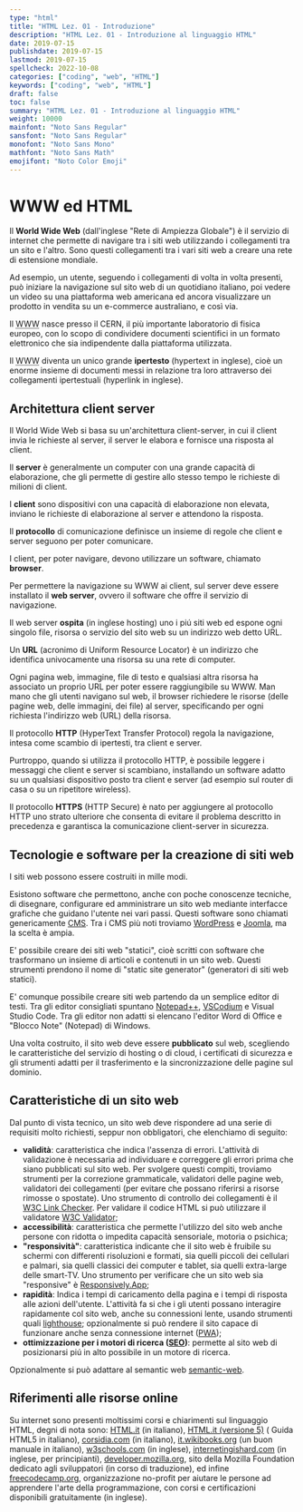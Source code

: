 ```yaml
---
type: "html"
title: "HTML Lez. 01 - Introduzione"
description: "HTML Lez. 01 - Introduzione al linguaggio HTML"
date: 2019-07-15
publishdate: 2019-07-15
lastmod: 2019-07-15
spellcheck: 2022-10-08
categories: ["coding", "web", "HTML"]
keywords: ["coding", "web", "HTML"]
draft: false
toc: false
summary: "HTML Lez. 01 - Introduzione al linguaggio HTML"
weight: 10000
mainfont: "Noto Sans Regular"
sansfont: "Noto Sans Regular"
monofont: "Noto Sans Mono"
mathfont: "Noto Sans Math"
emojifont: "Noto Color Emoji"
---
```


# WWW ed HTML

Il **World Wide Web** (dall'inglese "Rete di Ampiezza Globale") è il servizio di internet che permette di navigare tra i siti web utilizzando i collegamenti tra un sito e l'altro. Sono questi collegamenti tra i vari siti web a creare una rete di estensione mondiale.

Ad esempio, un utente, seguendo i collegamenti di volta in volta presenti, può iniziare la navigazione sul sito web di un quotidiano italiano, poi vedere un video su una piattaforma web americana ed ancora visualizzare un prodotto in vendita su un e-commerce australiano, e così via.

Il <abbr title="World Wide Web">WWW</abbr> nasce presso il CERN, il più importante laboratorio di fisica europeo, con lo scopo di condividere documenti scientifici in un formato elettronico che sia indipendente dalla piattaforma utilizzata.

Il <abbr title="World Wide Web">WWW</abbr> diventa un unico grande **ipertesto** (hypertext in inglese), cioè un enorme insieme di documenti messi in relazione tra loro attraverso dei collegamenti ipertestuali (hyperlink in inglese).

## Architettura client server

Il World Wide Web si basa su un'architettura client-server, in cui il client invia le richieste al server, il server le elabora e fornisce una risposta al client.

Il **server** è generalmente un computer con una grande capacità di elaborazione, che gli permette di gestire allo stesso tempo le richieste di milioni di client.

I **client** sono dispositivi con una capacità di elaborazione non elevata, inviano le richieste di elaborazione al server e attendono la risposta.

Il **protocollo** di comunicazione definisce un insieme di regole che client e server seguono per poter comunicare.

I client, per poter navigare, devono utilizzare un software, chiamato **browser**.

Per permettere la navigazione su WWW ai client, sul server deve essere installato il **web server**, ovvero il software che offre il servizio di navigazione.

Il web server **ospita** (in inglese hosting) uno i piú siti web ed espone ogni singolo file, risorsa o servizio del sito web su un indirizzo web detto URL.

Un **URL** (acronimo di Uniform Resource Locator) è un indirizzo che identifica univocamente una risorsa su una rete di computer.

Ogni pagina web, immagine, file di testo e qualsiasi altra risorsa ha associato un proprio URL per poter essere raggiungibile su WWW. Man mano che gli utenti navigano sul web, il browser richiedere le risorse (delle pagine web, delle immagini, dei file) al server, specificando per ogni richiesta l'indirizzo web (URL) della risorsa.

Il protocollo **HTTP** (HyperText Transfer Protocol) regola la navigazione, intesa come scambio di ipertesti, tra client e server.

Purtroppo, quando si utilizza il protocollo HTTP, è possibile leggere i messaggi che client e server si scambiano, installando un software adatto su un qualsiasi dispositivo posto tra client e server (ad esempio sul router di casa o su un ripetitore wireless).

Il protocollo **HTTPS** (HTTP Secure) è nato per aggiungere al protocollo HTTP uno strato ulteriore che consenta di evitare il problema descritto in precedenza e garantisca la comunicazione client-server in sicurezza.

## Tecnologie e software per la creazione di siti web

I siti web possono essere costruiti in mille modi.

Esistono software che permettono, anche con poche conoscenze tecniche, di disegnare, configurare ed amministrare un sito web mediante interfacce grafiche che guidano l'utente nei vari passi. Questi software sono chiamati genericamente
[CMS](https://it.wikipedia.org/wiki/Content_management_system "Collegamento all'articolo sui CMS su wikipedia.it"). Tra i CMS più noti troviamo
[WordPress](https://wordpress.org/ "Collegamento al sito web di WordPress") e
[Joomla](https://www.joomla.org/ "Collegamento al sito web di Joomla"), ma la scelta è ampia.

E' possibile creare dei siti web "statici", cioè scritti con software che trasformano un insieme di articoli e contenuti in un sito web. Questi strumenti prendono il nome di "static site generator" (generatori di siti web statici).

E' comunque possibile creare siti web partendo da un semplice editor di testi. Tra gli editor consigliati spuntano [Notepad++](https://notepad-plus-plus.org/ "Collegamento all'editor Notepad++"), [VSCodium](https://vscodium.com/ "Collegamento all'editor VSCodium") e Visual Studio Code. Tra gli editor non adatti si elencano l'editor Word di Office e "Blocco Note" (Notepad) di Windows.

Una volta costruito, il sito web deve essere **pubblicato** sul web, scegliendo le caratteristiche del servizio di hosting o di cloud, i certificati di sicurezza e gli strumenti adatti per il trasferimento e la sincronizzazione delle pagine sul dominio.

## Caratteristiche di un sito web

Dal punto di vista tecnico, un sito web deve rispondere ad una serie di requisiti molto richiesti, seppur non obbligatori, che elenchiamo di seguito:

- **validità**: caratteristica che indica l'assenza di errori. L'attività di validazione è necessaria ad individuare e correggere gli errori prima che siano pubblicati sul sito web. Per svolgere questi compiti, troviamo strumenti per la correzione grammaticale, validatori delle pagine web, validatori dei collegamenti (per evitare che possano riferirsi a risorse rimosse o spostate). Uno strumento di controllo dei collegamenti è il [W3C Link Checker](https://validator.w3.org/checklink "Collegamento al validatore dei link"). Per validare il codice HTML si può utilizzare il validatore [W3C Validator](https://validator.w3.org/ "Collegamento al validatore HTML");
- **accessibilità**: caratteristica che permette l'utilizzo del sito web anche persone con ridotta o impedita capacità sensoriale, motoria o psichica;
- **"responsività"**: caratteristica indicante che il sito web è fruibile su schermi con differenti risoluzioni e formati, sia quelli piccoli dei cellulari e palmari, sia quelli classici dei computer e tablet, sia quelli extra-large delle smart-TV. Uno strumento per verificare che un sito web sia "responsive" è [Responsively.App](https://responsively.app/ "App open source per simulare in un'unica schermata la visualizzazione del sito su più dispositivi");
- **rapidità**: Indica i tempi di caricamento della pagina e i tempi di risposta alle azioni dell'utente. L'attività fa si che i gli utenti possano interagire rapidamente col sito web, anche su connessioni lente, usando strumenti quali
  [lighthouse](https://developers.google.com/web/tools/lighthouse/ "Collegamento al sito web di lighthouse");
  opzionalmente si può rendere il sito capace di funzionare anche senza connessione internet
  ([PWA](https://it.m.wikipedia.org/wiki/Progressive_Web_App "Collegamento all'articolo su PWA su wikipedia.it"));
- **ottimizzazione per i motori di ricerca ([SEO](https://it.m.wikipedia.org/wiki/Ottimizzazione_\(motori_di_ricerca\) "Collegamento all'articolo su SEO su wikipedia.it"))**: permette al sito web di posizionarsi piú in alto possibile in un motore di ricerca.

Opzionalmente si può adattare al semantic web [semantic-web](https://it.m.wikipedia.org/wiki/Web_semantico "Collegamento all'articolo sul Web semantico su wikipedia.it").

## Riferimenti alle risorse online

Su internet sono presenti moltissimi corsi e chiarimenti sul linguaggio HTML, degni di nota sono:
[HTML.it](https://www.html.it/guide/guida-html/ "Collegamento al sito web di html.it") (in italiano),
[HTML.it (versione 5)](https://www.html.it/guide/guida-html5/ "Collegamento al sito web di html.it") ( Guida HTML5 in italiano),
[corsidia.com](https://corsidia.com/materia/web-design/webmaster-tutorial/guida-html "Collegamento al sito web di corsidia.com") (in italiano),
[it.wikibooks.org](https://it.m.wikibooks.org/wiki/HTML "Collegamento al sito web di wikibooks.org") (un buon manuale in italiano),
[w3schools.com](https://www.w3schools.com/html/ "Collegamento al sito web di w3schools.com") (in inglese),
[internetingishard.com](https://internetingishard.com/html-and-css/ "Collegamento al sito web di internetingishard.com") (in inglese, per principianti),
[developer.mozilla.org](https://developer.mozilla.org/it/docs/Web/HTML "Collegamento al sito web di developer.mozilla.org"), sito della Mozilla Foundation dedicato agli sviluppatori (in corso di traduzione), ed infine
[freecodecamp.org](https://guide.freecodecamp.org/html/ "Collegamento al sito web di freecodecamp.org"), organizzazione no-profit per aiutare le persone ad apprendere l'arte della programmazione, con corsi e certificazioni disponibili gratuitamente (in inglese).
